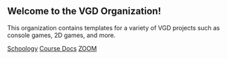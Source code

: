 ## Welcome to the VGD Organization!

This organization contains templates for a variety of VGD projects such as console games, 2D games, and more.

[Schoology](https://mukilteo.schoology.com/home#/?_k=u67jnw)
[Course Docs]()
[ZOOM]()

<!--

**Here are some ideas to get you started:**

🙋‍♀️ A short introduction - what is your organization all about?
🌈 Contribution guidelines - how can the community get involved?
👩‍💻 Useful resources - where can the community find your docs? Is there anything else the community should know?
🍿 Fun facts - what does your team eat for breakfast?
🧙 Remember, you can do mighty things with the power of [Markdown](https://docs.github.com/github/writing-on-github/getting-started-with-writing-and-formatting-on-github/basic-writing-and-formatting-syntax)
-->
